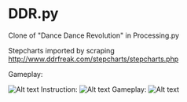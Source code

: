 # DDR.py
Clone of "Dance Dance Revolution" in Processing.py

Stepcharts imported by scraping http://www.ddrfreak.com/stepcharts/stepcharts.php

Gameplay:

![Alt text](https://imgur.com/HOGafY8.png) 
Instruction:
![Alt text](https://i.imgur.com/7OnpOF2.png) 
Gameplay:
![Alt text](https://i.imgur.com/PHo2y0w.png) 



